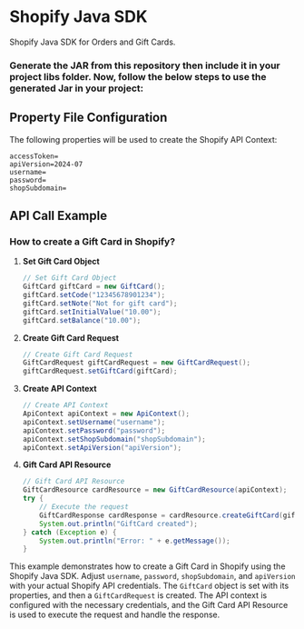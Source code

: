 # Shopify Java SDK
Shopify Java SDK for Orders and Gift Cards.

### Generate the JAR from this repository then include it in your project libs folder. Now, follow the below steps to use the generated Jar in your project:

## Property File Configuration
The following properties will be used to create the Shopify API Context:

```properties
accessToken=
apiVersion=2024-07
username=
password=
shopSubdomain=
```

## API Call Example

### How to create a Gift Card in Shopify?

1. **Set Gift Card Object**

    ```java
    // Set Gift Card Object
    GiftCard giftCard = new GiftCard();
    giftCard.setCode("12345678901234");
    giftCard.setNote("Not for gift card");
    giftCard.setInitialValue("10.00");
    giftCard.setBalance("10.00");
    ```

2. **Create Gift Card Request**

    ```java
    // Create Gift Card Request
    GiftCardRequest giftCardRequest = new GiftCardRequest();
    giftCardRequest.setGiftCard(giftCard);
    ```

3. **Create API Context**

    ```java
    // Create API Context
    ApiContext apiContext = new ApiContext();
    apiContext.setUsername("username");
    apiContext.setPassword("password");
    apiContext.setShopSubdomain("shopSubdomain");
    apiContext.setApiVersion("apiVersion");
    ```

4. **Gift Card API Resource**

    ```java
    // Gift Card API Resource
    GiftCardResource cardResource = new GiftCardResource(apiContext);
    try {
        // Execute the request
        GiftCardResponse cardResponse = cardResource.createGiftCard(giftCardRequest);
        System.out.println("GiftCard created");
    } catch (Exception e) {
        System.out.println("Error: " + e.getMessage());
    }
    ```

This example demonstrates how to create a Gift Card in Shopify using the Shopify Java SDK. Adjust `username`, `password`, `shopSubdomain`, and `apiVersion` with your actual Shopify API credentials. The `GiftCard` object is set with its properties, and then a `GiftCardRequest` is created. The API context is configured with the necessary credentials, and the Gift Card API Resource is used to execute the request and handle the response.
